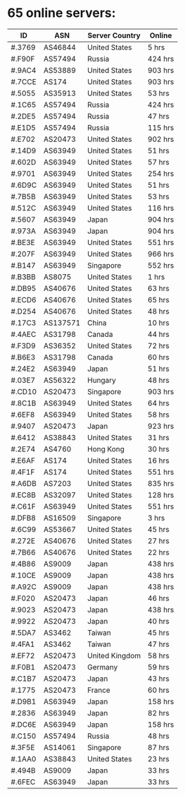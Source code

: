 # 65 online servers:

| ID | ASN | Server Country | Online |
| ------ | ------ | ------ | ------ |
| #.3769 | AS46844 | United States | 5 hrs |
| #.F90F | AS57494 | Russia | 424 hrs |
| #.9AC4 | AS53889 | United States | 903 hrs |
| #.7CCE | AS174 | United States | 903 hrs |
| #.5055 | AS35913 | United States | 53 hrs |
| #.1C65 | AS57494 | Russia | 424 hrs |
| #.2DE5 | AS57494 | Russia | 47 hrs |
| #.E1D5 | AS57494 | Russia | 115 hrs |
| #.E702 | AS20473 | United States | 902 hrs |
| #.14D9 | AS63949 | United States | 51 hrs |
| #.602D | AS63949 | United States | 57 hrs |
| #.9701 | AS63949 | United States | 254 hrs |
| #.6D9C | AS63949 | United States | 51 hrs |
| #.7B5B | AS63949 | United States | 53 hrs |
| #.512C | AS63949 | United States | 116 hrs |
| #.5607 | AS63949 | Japan | 904 hrs |
| #.973A | AS63949 | Japan | 904 hrs |
| #.BE3E | AS63949 | United States | 551 hrs |
| #.207F | AS63949 | United States | 966 hrs |
| #.B147 | AS63949 | Singapore | 552 hrs |
| #.B3BB | AS8075 | United States | 1 hrs |
| #.DB95 | AS40676 | United States | 63 hrs |
| #.ECD6 | AS40676 | United States | 65 hrs |
| #.D254 | AS40676 | United States | 48 hrs |
| #.17C3 | AS137571 | China | 10 hrs |
| #.4AEC | AS31798 | Canada | 44 hrs |
| #.F3D9 | AS36352 | United States | 72 hrs |
| #.B6E3 | AS31798 | Canada | 60 hrs |
| #.24E2 | AS63949 | Japan | 51 hrs |
| #.03E7 | AS56322 | Hungary | 48 hrs |
| #.CD10 | AS20473 | Singapore | 903 hrs |
| #.8C1B | AS63949 | United States | 64 hrs |
| #.6EF8 | AS63949 | United States | 58 hrs |
| #.9407 | AS20473 | Japan | 923 hrs |
| #.6412 | AS38843 | United States | 31 hrs |
| #.2E74 | AS4760 | Hong Kong | 30 hrs |
| #.E6AF | AS174 | United States | 16 hrs |
| #.4F1F | AS174 | United States | 551 hrs |
| #.A6DB | AS7203 | United States | 835 hrs |
| #.EC8B | AS32097 | United States | 128 hrs |
| #.C61F | AS63949 | United States | 551 hrs |
| #.DFB8 | AS16509 | Singapore | 3 hrs |
| #.6C99 | AS53667 | United States | 45 hrs |
| #.272E | AS40676 | United States | 27 hrs |
| #.7B66 | AS40676 | United States | 22 hrs |
| #.4B86 | AS9009 | Japan | 438 hrs |
| #.10CE | AS9009 | Japan | 438 hrs |
| #.A92C | AS9009 | Japan | 438 hrs |
| #.F020 | AS20473 | Japan | 46 hrs |
| #.9023 | AS20473 | Japan | 438 hrs |
| #.9922 | AS20473 | Japan | 40 hrs |
| #.5DA7 | AS3462 | Taiwan | 45 hrs |
| #.4FA1 | AS3462 | Taiwan | 47 hrs |
| #.EF72 | AS20473 | United Kingdom | 58 hrs |
| #.F0B1 | AS20473 | Germany | 59 hrs |
| #.C1B7 | AS20473 | Japan | 43 hrs |
| #.1775 | AS20473 | France | 60 hrs |
| #.D9B1 | AS63949 | Japan | 158 hrs |
| #.2836 | AS63949 | Japan | 82 hrs |
| #.DC6E | AS63949 | Japan | 158 hrs |
| #.C150 | AS57494 | Russia | 48 hrs |
| #.3F5E | AS14061 | Singapore | 87 hrs |
| #.1AA0 | AS38843 | United States | 23 hrs |
| #.494B | AS9009 | Japan | 33 hrs |
| #.6FEC | AS63949 | Japan | 33 hrs |

